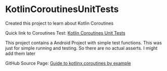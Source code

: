 # KotlinCoroutinesUnitTests

Created this project to learn about Kotlin Coroutines

Quick link to Coroutines Test:
 [Kotlin Coroutines Unit Tests](https://github.com/geertberkers/KotlinCoroutinesUnitTests/blob/master/app/src/test/java/geert/berkers/kotlincoroutinesunittests/KotlinCoroutinesTests.kt)

This project contains a Android Project with simple test functions.
This was just for simple running and testing.
So there are no actual asserts. I might add them later

GitHub Source Page:
[Guide to kotlinx.coroutines by example](https://github.com/Kotlin/kotlinx.coroutines/blob/master/coroutines-guide.md)